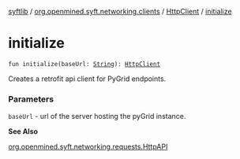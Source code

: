 [syftlib](../../index.md) / [org.openmined.syft.networking.clients](../index.md) / [HttpClient](index.md) / [initialize](./initialize.md)

# initialize

`fun initialize(baseUrl: `[`String`](https://kotlinlang.org/api/latest/jvm/stdlib/kotlin/-string/index.html)`): `[`HttpClient`](index.md)

Creates a retrofit api client for PyGrid endpoints.

### Parameters

`baseUrl` - url of the server hosting the pyGrid instance.

**See Also**

[org.openmined.syft.networking.requests.HttpAPI](../../org.openmined.syft.networking.requests/-http-a-p-i/index.md)

